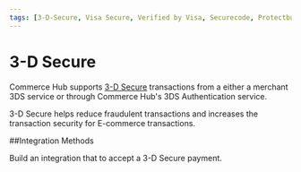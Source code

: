 ```yaml
---
tags: [3-D-Secure, Visa Secure, Verified by Visa, Securecode, Protectbuy, Safekey]
---
```


# 3-D Secure

Commerce Hub supports [3-D Secure](?path=docs/Resources/FAQs-Glossary/Glossary.md#3-d-secure) transactions from a either a merchant 3DS service or through Commerce Hub's 3DS Authentication service.

3-D Secure helps reduce fraudulent transactions and increases the transaction security for E-commerce transactions.


##Integration Methods

Build an integration that to accept a 3-D Secure payment.

<!-- type: row -->

<!-- type: card
title: Merchant Mananged 3-D Secure
description: Allows the merchant to pass the 3DS Authentication details that were completed by a third-party 3DS provider when sending the payment authorization transaction to Commerce Hub.
link: ?path=docs/about-developer-studio.md
-->

<!-- type: card
title: Allows the merchant to integrate directly with Commerce Hub to obtain the 3DS Authentication details and process the payment authorization transaction.
description: About...
link: 
-->

<!-- type: row-end -->
